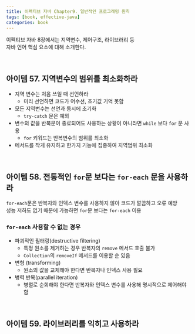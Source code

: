 ```yaml
---
title: 이펙티브 자바 Chapter9. 일반적인 프로그래밍 원칙
tags: [book, effective-java]
categories: book
---
```



이펙티브 자바 8장에서는 지역변수, 제어구조, 라이브러리 등    
자바 언어 핵심 요소에 대해 소개한다.

<!--more-->

<br/>

## 아이템 57. 지역변수의 범위를 최소화하라 

- 지역 변수는 처음 쓰일 때 선언하라
  - 미리 선언하면 코드가 어수선, 초기값 기억 못함
- 모든 지역변수는 선언과 동시에 초기화
  - `try-catch` 문은 예외   
- 변수의 값을 반복문이 종료되어도 사용하는 상황이 아니라면 `while` 보다 `for` 문 사용
  - `for` 키워드는 반복변수의 범위를 최소화
- 메서드를 작게 유지하고 한가지 기능에 집중하여 지역범위 최소화


<br/>

## 아이템 58. 전통적인 `for`문 보다는 `for-each` 문을 사용하라

`for-each`문은 반복자와 인덱스 변수를 사용하지 않아 코드가 깔끔하고 오류 예방  
성능 저하도 없기 때문에 가능하면 `for`문 보다는 `for-each` 이용

### `for-each` 사용할 수 없는 경우
- 파괴적인 필터링(destructive filtering)
  - 특정 원소를 제거하는 경우 반복자의 `remove` 메서드 호출 불가
  - `Collection`의 `removeIf` 메서드를 이용할 순 있음
- 변형 (transforming)
  - 원소의 값을 교체해야 한다면 반복자나 인덱스 사용 필요  
- 병력 반복(parallel iteration)
  - 병렬로 순회해야 한다면 반복자와 인덱스 변수를 사용해 명시적으로 제어해야 함
  
<br/>

## 아이템 59. 라이브러리를 익히고 사용하라


